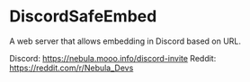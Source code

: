 # DiscordSafeEmbed
A web server that allows embedding in Discord based on URL.

Discord: https://nebula.mooo.info/discord-invite
Reddit: https://reddit.com/r/Nebula_Devs
